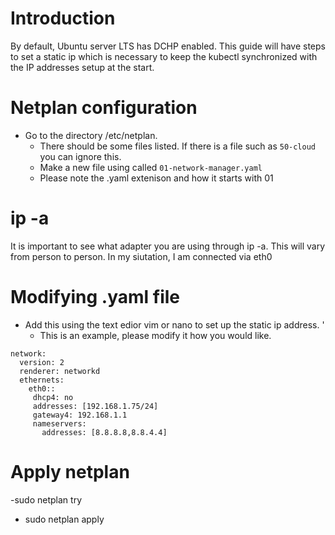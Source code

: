 # Introduction
By default, Ubuntu server LTS has DCHP enabled. This guide will have steps to set a static ip which is necessary to keep the kubectl synchronized with the IP addresses setup at the start. 

# Netplan configuration
- Go to the directory /etc/netplan.
  - There should be some files listed. If there is a file such as ``50-cloud`` you can ignore this. 
  - Make a new file using called ``01-network-manager.yaml`` 
  - Please note the .yaml extenison and how it starts with 01
# ip -a 
It is important to see what adapter you are using through ip -a. This will vary from person to person. In my siutation, I am connected via eth0

# Modifying .yaml file
- Add this using the text edior vim or nano to set up the static ip address. '
   - This is an example, please modify it how you would like.
```
network:
  version: 2
  renderer: networkd
  ethernets:
    eth0::
     dhcp4: no
     addresses: [192.168.1.75/24]
     gateway4: 192.168.1.1
     nameservers:
       addresses: [8.8.8.8,8.8.4.4]
```
# Apply netplan
-sudo netplan try 
- sudo netplan apply 
